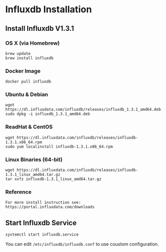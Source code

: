 # Influxdb Installation
## Install Influxdb V1.3.1
### OS X (via Homebrew)
```
brew update
brew install influxdb
```
### Docker Image
```
docker pull influxdb
```

### Ubuntu & Debian
```
wget https://dl.influxdata.com/influxdb/releases/influxdb_1.3.1_amd64.deb
sudo dpkg -i influxdb_1.3.1_amd64.deb
```
### ReadHat & CentOS
```
wget https://dl.influxdata.com/influxdb/releases/influxdb-1.3.1.x86_64.rpm
sudo yum localinstall influxdb-1.3.1.x86_64.rpm
```
### Linux Binaries (64-bit)
```
wget https://dl.influxdata.com/influxdb/releases/influxdb-1.3.1_linux_amd64.tar.gz
tar xvfz influxdb-1.3.1_linux_amd64.tar.gz
```
### Reference
```
For more install instruction see: https://portal.influxdata.com/downloads
```
## Start Influxdb Service
```
systemctl start influxdb.service
```
You can edit `/etc/influxdb/influxdb.conf` to use coustom configuration.
